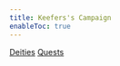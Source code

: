 ```yaml
---
title: Keefers's Campaign
enableToc: true
---
```


[Deities](Deities/Deities.md)
[Quests](Quests/Quests.md)
